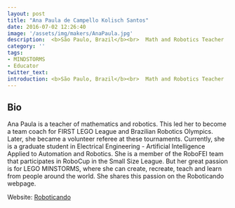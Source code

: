 ```yaml
---
layout: post
title: "Ana Paula de Campello Kolisch Santos"
date: 2016-07-02 12:26:40
image: '/assets/img/makers/AnaPaula.jpg'
description:  <b>São Paulo, Brazil</b><br>  Math and Robotics Teacher
category: ''
tags:
- MINDSTORMS
- Educator
twitter_text:
introduction: <b>São Paulo, Brazil</b><br>  Math and Robotics Teacher
---
```




## Bio


Ana Paula is a teacher of mathematics and robotics. This led her to become a team coach for FIRST LEGO League and Brazilian Robotics Olympics. Later, she became a volunteer referee at these tournaments. Currently, she is a graduate student in Electrical Engineering - Artificial Intelligence Applied to Automation and Robotics. She is a member of the RoboFEI team that participates in RoboCup in the Small Size League. But her great passion is for LEGO MINSTORMS, where she can create, recreate, teach and learn from people around the world. She shares this passion on the Roboticando webpage.

Website: [Roboticando](https://www.facebook.com/roboticando/)
